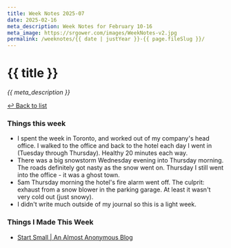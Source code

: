 ```yaml
---
title: Week Notes 2025-07
date: 2025-02-16
meta_description: Week Notes for February 10-16
meta_image: https://srgower.com/images/WeekNotes-v2.jpg
permalink: /weeknotes/{{ date | justYear }}-{{ page.fileSlug }}/
---
```


# {{ title }}

*{{ meta_description }}*

[↩ Back to list](/weeknotes/)

### Things this week 

- I spent the week in Toronto, and worked out of my company's head office. I walked to the office and back to the hotel each day I went in (Tuesday through Thursday). Healthy 20 minutes each way. 
- There was a big snowstorm Wednesday evening into Thursday morning. The roads definitely got nasty as the snow went on. Thursday I still went into the office - it was a ghost town. 
- 5am Thursday morning the hotel's fire alarm went off. The culprit: exhaust from a snow blower in the parking garage. At least it wasn't very cold out (just snowy).
- I didn't write much outside of my journal so this is a light week.

### Things I Made This Week

- [Start Small | An Almost Anonymous Blog](https://lwgrs.bearblog.dev/start-small/)
